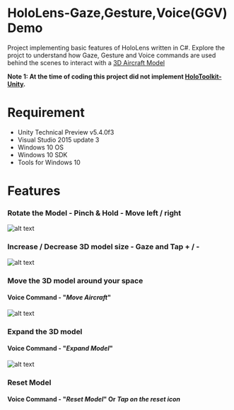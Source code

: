 # HoloLens-Gaze,Gesture,Voice(GGV) Demo

Project implementing basic features of HoloLens written in C#. Explore the projct to understand how Gaze, Gesture and Voice commands are used behind the scenes to interact with a [3D Aircraft Model](https://www.cgtrader.com/free-3d-models/aircraft/commercial/etihad-airways-airbus-a380-861-new-facets-of-abu-dhabi-livery-2015-wi-fi-dome)


**Note 1: At the time of coding this project did not implement [HoloToolkit-Unity](https://github.com/Microsoft/HoloToolkit-Unity).**

# Requirement 
  + Unity Technical Preview v5.4.0f3
  + Visual Studio 2015 update 3
  + Windows 10 OS
  + Windows 10 SDK
  + Tools for Windows 10

# Features 

### Rotate the Model - Pinch & Hold - Move left / right
   ![alt text](https://github.com/khanxc/HoloLens-GGV-Demo/blob/master/rotate.gif)
   
   
### Increase / Decrease 3D model size - Gaze and Tap + / - 
   ![alt text](https://github.com/khanxc/HoloLens-GGV-Demo/blob/master/scale.gif)
   
   
### Move the 3D model around your space
#### Voice Command - "*Move Aircraft*"
   ![alt text](https://github.com/khanxc/HoloLens-GGV-Demo/blob/master/move.gif)  
   
   
### Expand the 3D model 
#### Voice Command - "*Expand Model*"
   ![alt text](https://github.com/khanxc/HoloLens-GGV-Demo/blob/master/expand.gif)
   
   
### Reset Model 
#### Voice Command - "*Reset Model*"  Or _Tap on the reset icon_
  
  


